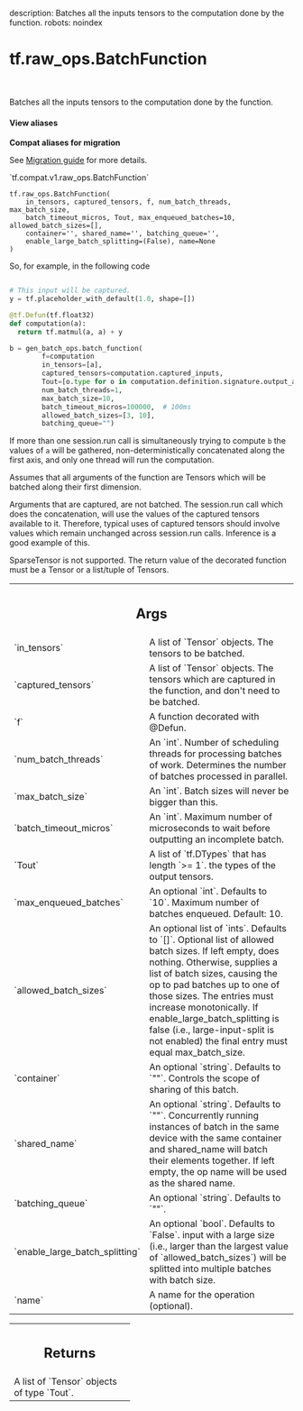 description: Batches all the inputs tensors to the computation done by the function.
robots: noindex

# tf.raw_ops.BatchFunction

<!-- Insert buttons and diff -->

<table class="tfo-notebook-buttons tfo-api nocontent" align="left">

</table>



Batches all the inputs tensors to the computation done by the function.

<section class="expandable">
  <h4 class="showalways">View aliases</h4>
  <p>
<b>Compat aliases for migration</b>
<p>See
<a href="https://www.tensorflow.org/guide/migrate">Migration guide</a> for
more details.</p>
<p>`tf.compat.v1.raw_ops.BatchFunction`</p>
</p>
</section>

<pre class="devsite-click-to-copy prettyprint lang-py tfo-signature-link">
<code>tf.raw_ops.BatchFunction(
    in_tensors, captured_tensors, f, num_batch_threads, max_batch_size,
    batch_timeout_micros, Tout, max_enqueued_batches=10, allowed_batch_sizes=[],
    container=&#x27;&#x27;, shared_name=&#x27;&#x27;, batching_queue=&#x27;&#x27;,
    enable_large_batch_splitting=(False), name=None
)
</code></pre>



<!-- Placeholder for "Used in" -->

So, for example, in the following code

  ```python

  # This input will be captured.
  y = tf.placeholder_with_default(1.0, shape=[])

  @tf.Defun(tf.float32)
  def computation(a):
    return tf.matmul(a, a) + y

  b = gen_batch_ops.batch_function(
          f=computation
          in_tensors=[a],
          captured_tensors=computation.captured_inputs,
          Tout=[o.type for o in computation.definition.signature.output_arg],
          num_batch_threads=1,
          max_batch_size=10,
          batch_timeout_micros=100000,  # 100ms
          allowed_batch_sizes=[3, 10],
          batching_queue="")
  ```

If more than one session.run call is simultaneously trying to compute `b`
the values of `a` will be gathered, non-deterministically concatenated
along the first axis, and only one thread will run the computation.

Assumes that all arguments of the function are Tensors which will be batched
along their first dimension.

Arguments that are captured, are not batched. The session.run call which does
the concatenation, will use the values of the captured tensors available to it.
Therefore, typical uses of captured tensors should involve values which remain
unchanged across session.run calls. Inference is a good example of this.

SparseTensor is not supported. The return value of the decorated function
must be a Tensor or a list/tuple of Tensors.

<!-- Tabular view -->
 <table class="responsive fixed orange">
<colgroup><col width="214px"><col></colgroup>
<tr><th colspan="2"><h2 class="add-link">Args</h2></th></tr>

<tr>
<td>
`in_tensors`
</td>
<td>
A list of `Tensor` objects. The tensors to be batched.
</td>
</tr><tr>
<td>
`captured_tensors`
</td>
<td>
A list of `Tensor` objects.
The tensors which are captured in the function, and don't need
to be batched.
</td>
</tr><tr>
<td>
`f`
</td>
<td>
A function decorated with @Defun.
</td>
</tr><tr>
<td>
`num_batch_threads`
</td>
<td>
An `int`.
Number of scheduling threads for processing batches of work.
Determines the number of batches processed in parallel.
</td>
</tr><tr>
<td>
`max_batch_size`
</td>
<td>
An `int`. Batch sizes will never be bigger than this.
</td>
</tr><tr>
<td>
`batch_timeout_micros`
</td>
<td>
An `int`.
Maximum number of microseconds to wait before outputting
an incomplete batch.
</td>
</tr><tr>
<td>
`Tout`
</td>
<td>
A list of `tf.DTypes` that has length `>= 1`.
the types of the output tensors.
</td>
</tr><tr>
<td>
`max_enqueued_batches`
</td>
<td>
An optional `int`. Defaults to `10`.
Maximum number of batches enqueued. Default: 10.
</td>
</tr><tr>
<td>
`allowed_batch_sizes`
</td>
<td>
An optional list of `ints`. Defaults to `[]`.
Optional list of allowed batch sizes. If left empty, does
nothing. Otherwise, supplies a list of batch sizes, causing the op to pad
batches up to one of those sizes. The entries must increase monotonically.
If enable_large_batch_splitting is false (i.e., large-input-split is not
enabled) the final entry must equal max_batch_size.
</td>
</tr><tr>
<td>
`container`
</td>
<td>
An optional `string`. Defaults to `""`.
Controls the scope of sharing of this batch.
</td>
</tr><tr>
<td>
`shared_name`
</td>
<td>
An optional `string`. Defaults to `""`.
Concurrently running instances of batch in the same device with the
same container and shared_name will batch their elements together. If left
empty, the op name will be used as the shared name.
</td>
</tr><tr>
<td>
`batching_queue`
</td>
<td>
An optional `string`. Defaults to `""`.
</td>
</tr><tr>
<td>
`enable_large_batch_splitting`
</td>
<td>
An optional `bool`. Defaults to `False`.
input with a large size (i.e., larger than the largest value of
`allowed_batch_sizes`) will be splitted into multiple batches with batch size.
</td>
</tr><tr>
<td>
`name`
</td>
<td>
A name for the operation (optional).
</td>
</tr>
</table>



<!-- Tabular view -->
 <table class="responsive fixed orange">
<colgroup><col width="214px"><col></colgroup>
<tr><th colspan="2"><h2 class="add-link">Returns</h2></th></tr>
<tr class="alt">
<td colspan="2">
A list of `Tensor` objects of type `Tout`.
</td>
</tr>

</table>

